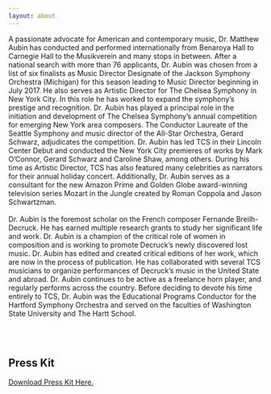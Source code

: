 ```yaml
---
layout: about
---
```

<p>
  <span class="drop-cap">A</span> passionate advocate for American and contemporary music, Dr. Matthew Aubin has conducted and performed internationally from Benaroya Hall to Carnegie Hall to the Musikverein and many stops in between. After a national search with more than 76 applicants, Dr. Aubin was chosen from a list of six finalists as Music Director Designate of the Jackson Symphony Orchestra (Michigan) for this season leading to Music Director beginning in July 2017. He also serves as Artistic Director for The Chelsea Symphony in New York City. In this role he has worked to expand the symphony’s prestige and recognition. Dr. Aubin has played a principal role in the initiation and development of The Chelsea Symphony’s annual competition for emerging New York area composers. The Conductor Laureate of the Seattle Symphony and music director of the All-Star Orchestra, Gerard Schwarz, adjudicates the competition. Dr. Aubin has led TCS in their Lincoln Center Debut and conducted the New York City premieres of works by Mark O’Connor, Gerard Schwarz and Caroline Shaw, among others. During his time as Artistic Director, TCS has also featured many celebrities as narrators for their annual holiday concert. Additionally, Dr. Aubin serves as a consultant for the new Amazon Prime and Golden Globe award-winning television series Mozart in the Jungle created by Roman Coppola and Jason Schwartzman.<br/>
  <br/>
  Dr. Aubin is the foremost scholar on the French composer Fernande Breilh-Decruck. He has earned multiple research grants to study her significant life and work. Dr. Aubin is a champion of the critical role of women in composition and is working to promote Decruck’s newly discovered lost music. Dr. Aubin has edited and created critical editions of her work, which are now in the process of publication. He has collaborated with several TCS musicians to organize performances of Decruck’s music in the United State and abroad. Dr. Aubin continues to be active as a freelance horn player, and regularly performs across the country. Before deciding to devote his time entirely to TCS, Dr. Aubin was the Educational Programs Conductor for the Hartford Symphony Orchestra and served on the faculties of Washington State University and The Hartt School.
</p><br/>
<br/>
<h2>Press Kit</h2>
<p><a href="files/aubin_press_kit.zip" download>Download Press Kit Here.</a></p>

